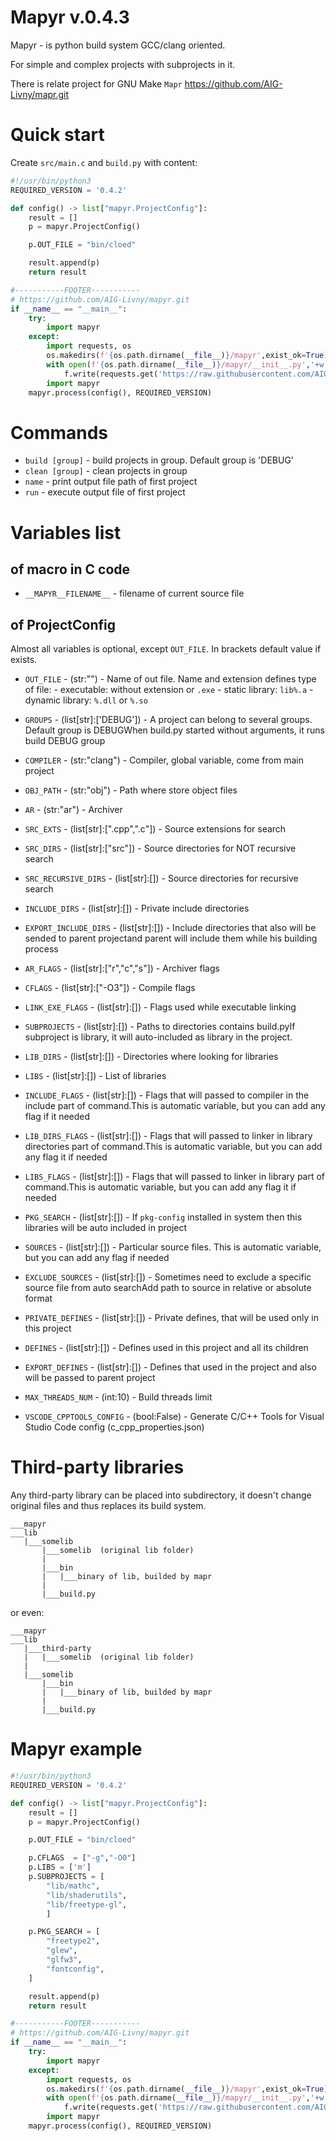 # Mapyr v.0.4.3

Mapyr - is python build system GCC/clang oriented. 

For simple and complex projects with subprojects in it. 

There is relate project for GNU Make `Mapr` https://github.com/AIG-Livny/mapr.git

# Quick start
Create `src/main.c` and `build.py` with content:
```py
#!/usr/bin/python3
REQUIRED_VERSION = '0.4.2'

def config() -> list["mapyr.ProjectConfig"]:
    result = []
    p = mapyr.ProjectConfig()

    p.OUT_FILE = "bin/cloed"

    result.append(p)
    return result

#-----------FOOTER-----------
# https://github.com/AIG-Livny/mapyr.git
if __name__ == "__main__": 
    try:
        import mapyr
    except:
        import requests, os
        os.makedirs(f'{os.path.dirname(__file__)}/mapyr',exist_ok=True)
        with open(f'{os.path.dirname(__file__)}/mapyr/__init__.py','+w') as f:
            f.write(requests.get('https://raw.githubusercontent.com/AIG-Livny/mapyr/master/__init__.py').text)
        import mapyr
    mapyr.process(config(), REQUIRED_VERSION)
```
# Commands
- `build [group]` - build projects in group. Default group is 'DEBUG'
- `clean [group]` - clean projects in group
- `name` - print output file path of first project
- `run` - execute output file of first project

# Variables list

## of macro in C code 

- `__MAPYR__FILENAME__` - filename of current source file

## of ProjectConfig
Almost all variables is optional, except `OUT_FILE`. In brackets default value if exists.

[//]: <start_of_varlist>

- `OUT_FILE` - (str:"") - Name of out file. Name and extension defines type of file:    - executable: without extension or `.exe`    - static library:	`lib%.a`    - dynamic library:	`%.dll` or `%.so`

- `GROUPS` - (list[str]:['DEBUG']) - A project can belong to several groups. Default group is DEBUGWhen build.py started without arguments, it runs build DEBUG group

- `COMPILER` - (str:"clang") - Compiler, global variable, come from main project

- `OBJ_PATH` - (str:"obj") - Path where store object files

- `AR` - (str:"ar") - Archiver

- `SRC_EXTS` - (list[str]:[".cpp",".c"]) - Source extensions for search

- `SRC_DIRS` - (list[str]:["src"]) - Source directories for NOT recursive search

- `SRC_RECURSIVE_DIRS` - (list[str]:[]) - Source directories for recursive search

- `INCLUDE_DIRS` - (list[str]:[]) - Private include directories

- `EXPORT_INCLUDE_DIRS` - (list[str]:[]) - Include directories that also will be sended to parent projectand parent will include them while his building process

- `AR_FLAGS` - (list[str]:["r","c","s"]) - Archiver flags

- `CFLAGS` - (list[str]:["-O3"]) - Compile flags

- `LINK_EXE_FLAGS` - (list[str]:[]) - Flags used while executable linking

- `SUBPROJECTS` - (list[str]:[]) - Paths to directories contains build.pyIf subproject is library, it will auto-included as library in the project.

- `LIB_DIRS` - (list[str]:[]) - Directories where looking for libraries

- `LIBS` - (list[str]:[]) - List of libraries

- `INCLUDE_FLAGS` - (list[str]:[]) - Flags that will passed to compiler in the include part of command.This is automatic variable, but you can add any flag if it needed

- `LIB_DIRS_FLAGS` - (list[str]:[]) - Flags that will passed to linker in library directories part of command.This is automatic variable, but you can add any flag it if needed

- `LIBS_FLAGS` - (list[str]:[]) - Flags that will passed to linker in library part of command.This is automatic variable, but you can add any flag it if needed

- `PKG_SEARCH` - (list[str]:[]) - If `pkg-config` installed in system then this libraries will be auto included in project

- `SOURCES` - (list[str]:[]) - Particular source files. This is automatic variable, but you can add any flag if needed

- `EXCLUDE_SOURCES` - (list[str]:[]) - Sometimes need to exclude a specific source file from auto searchAdd path to source in relative or absolute format

- `PRIVATE_DEFINES` - (list[str]:[]) - Private defines, that will be used only in this project

- `DEFINES` - (list[str]:[]) - Defines used in this project and all its children

- `EXPORT_DEFINES` - (list[str]:[]) - Defines that used in the project and also will be passed to parent project

- `MAX_THREADS_NUM` - (int:10) - Build threads limit

- `VSCODE_CPPTOOLS_CONFIG` - (bool:False) - Generate C/C++ Tools for Visual Studio Code config (c_cpp_properties.json)

[//]: <end_of_varlist>


# Third-party libraries
Any third-party library can be placed into subdirectory, it doesn't change original files and thus replaces its build system.
```
___mapyr
___lib
   |___somelib
       |___somelib  (original lib folder)
       |
       |___bin
       |   |___binary of lib, builded by mapr
       |
       |___build.py
``` 
or even:
```
___mapyr
___lib
   |___third-party
   |   |___somelib  (original lib folder)
   |
   |___somelib 
       |___bin
       |   |___binary of lib, builded by mapr
       |
       |___build.py
```

# Mapyr example

```py
#!/usr/bin/python3
REQUIRED_VERSION = '0.4.2'

def config() -> list["mapyr.ProjectConfig"]:
    result = []
    p = mapyr.ProjectConfig()

    p.OUT_FILE = "bin/cloed"

    p.CFLAGS  = ["-g","-O0"]
    p.LIBS = ['m']
    p.SUBPROJECTS = [
        "lib/mathc",
        "lib/shaderutils",
        "lib/freetype-gl",
        ]

    p.PKG_SEARCH = [
        "freetype2",
        "glew",
        "glfw3",
        "fontconfig",
    ]

    result.append(p)
    return result

#-----------FOOTER-----------
# https://github.com/AIG-Livny/mapyr.git
if __name__ == "__main__": 
    try:
        import mapyr
    except:
        import requests, os
        os.makedirs(f'{os.path.dirname(__file__)}/mapyr',exist_ok=True)
        with open(f'{os.path.dirname(__file__)}/mapyr/__init__.py','+w') as f:
            f.write(requests.get('https://raw.githubusercontent.com/AIG-Livny/mapyr/master/__init__.py').text)
        import mapyr
    mapyr.process(config(), REQUIRED_VERSION)
```